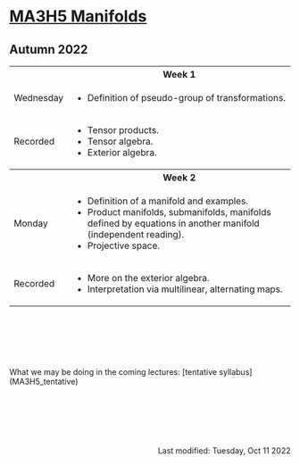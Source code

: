<script type="text/javascript" id="MathJax-script" async
  src="https://cdn.jsdelivr.net/npm/mathjax@3/es5/tex-mml-chtml.js">
</script>
<script>
  MathJax = {
    tex: {
      inlineMath: [['$', '$']]
    }
  };
</script>

<!-- https://www.geeksforgeeks.org/how-to-reload-page-only-once-in-javascript/ -->
<script type='text/javascript'>
  (() => {
      if (window.localStorage) {
          if (!localStorage.getItem('reload')) {
              localStorage['reload'] = true;
              window.location.reload();
          } else {
              localStorage.removeItem('reload');
          }
      }
  })();
</script>

# [MA3H5 Manifolds](https://moodle.warwick.ac.uk/course/view.php?id=52238)
## Autumn 2022

<table>
  <tbody>
<!--  ##################  Week 1  ################## -->
    <tr><th></th><th align=center>Week 1</th></tr><tr>
            <td>Wednesday</td>
      <td>
        <ul>
          <li>Definition of pseudo-group of transformations.</li>
        </ul>
      </td>
    </tr>
    <tr>
      <td>Recorded</td>
      <td>
        <ul>
          <li>Tensor products.</li>
          <li>Tensor algebra.</li>
          <li>Exterior algebra.</li>
        </ul>
      </td>
    </tr>
<!--  ##################  Week 2  ################## -->
    <tr><th></th><th align=center>Week 2</th></tr><tr>
            <td>Monday</td>
      <td>
        <ul>
          <li>Definition of a manifold and examples.</li>
          <li>Product manifolds, submanifolds, manifolds defined by equations in another manifold (independent reading).</li>
          <li>Projective space.</li>
        </ul>
      </td>
    </tr>
    <tr>
      <td>Recorded</td>
      <td>
        <ul>
          <li>More on the exterior algebra.</li>
          <li>Interpretation via multilinear, alternating maps.</li>
        </ul>
      </td>
    </tr>
  </tbody>
</table>
<p>&nbsp;</p><p>&nbsp;</p><p>&nbsp;</p>
What we may be doing in the coming lectures: [tentative syllabus](MA3H5_tentative)
<p>&nbsp;</p><p>&nbsp;</p><p>&nbsp;</p>
<div style="text-align: right">Last modified: Tuesday, Oct 11 2022</div>

